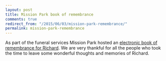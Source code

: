 ```yaml
---
layout: post
title: Mission Park book of remembrance
comments: true
redirect_from: "/2015/06/03/mission-park-remembrance/"
permalink: mission-park-remembrance
---
```


As part of the funeral services Mission Park hosted an <a href="http://www.missionparks.com/obituary/Richard-Gregg-Edwards/San-Antonio-TX/1514678#obit-memories" target="_blank">electronic book of remembrance for Richard</a>. We are very thankful for all the people who took the time to leave some wonderful thoughts and memories of Richard. 
